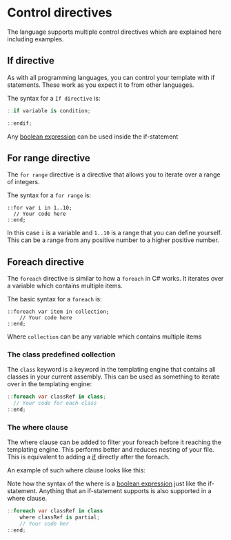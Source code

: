 ﻿# Control directives
The language supports multiple control directives which are explained here including examples.

## If directive
As with all programming languages, you can control your template with if statements. These work as you expect it to from other languages.

The syntax for a `If directive` is:
```csharp
::if variable is condition;

::endif;
```

Any [boolean expression](./boolean-expressions.md) can be used inside the if-statement


## For range directive
The `for range` directive is a directive that allows you to iterate over a range of integers.

The syntax for a `for range` is:
```
::for var i in 1..10;
  // Your code here
::end;
```

In this case `i` is a variable and `1..10` is a range that you can define yourself. This can be a range from any positive number to a higher positive number.

## Foreach directive

The `foreach` directive is similar to how a `foreach` in C# works. It iterates over a variable which contains multiple items.

The basic syntax for a `foreach` is:
```
::foreach var item in collection;
    // Your code here
::end;
```

Where `collection` can be any variable which contains multiple items

### The class predefined collection

The `class` keyword is a keyword in the templating engine that contains all classes in your current assembly. This can be used as something to iterate over in the templating engine:

```csharp
::foreach var classRef in class;
  // Your code for each class
::end;

```

### The where clause
The where clause can be added to filter your foreach before it reaching the templating engine. This performs better and reduces nesting of your file. This is equivalent to adding a [if](#if-directive) directly after the foreach.

An example of such where clause looks like this:

Note how the syntax of the where is a [boolean expression](./boolean-expressions.md) just like the if-statement.
Anything that an if-statement supports is also supported in a where clause.

```csharp
::foreach var classRef in class
    where classRef is partial;
    // Your code her
::end;
```